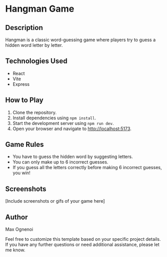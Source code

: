 # Hangman Game

## Description

Hangman is a classic word-guessing game where players try to guess a hidden word letter by letter.

## Technologies Used

- React
- Vite
- Express

## How to Play

1. Clone the repository.
2. Install dependencies using `npm install`.
3. Start the development server using `npm run dev`.
4. Open your browser and navigate to [http://localhost:5173](http://localhost:5173).

## Game Rules

- You have to guess the hidden word by suggesting letters.
- You can only make up to 6 incorrect guesses.
- If you guess all the letters correctly before making 6 incorrect guesses, you win!

## Screenshots

[Include screenshots or gifs of your game here]

## Author

Max Ognenoi

Feel free to customize this template based on your specific project details. If you have any further questions or need additional assistance, please let me know.

